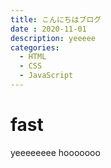 ```yaml
---
title: こんにちはブログ
date : 2020-11-01
description: yeeeee
categories:
  - HTML
  - CSS
  - JavaScript
---
```


# fast
yeeeeeeee
hooooooo